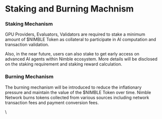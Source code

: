 # Staking and Burning Machnism

### Staking Mechanism

GPU Providers, Evaluators, Validators are required to stake a minimum amount of $NIMBLE Token as collateral to participate in AI computation and transaction validation.&#x20;

Also, in the near future, users can also stake to get early access on advanced AI agents within Nimble ecosystem. More details will be disclosed on the staking requirement and staking reward calculation.

### Burning Mechanism

The burning mechanism will be introduced to reduce the inflationary pressure and maintain the value of the $NIMBLE Token over time. Nimble Network burns tokens collected from various sources including network transaction fees and payment conversion fees.&#x20;

\
